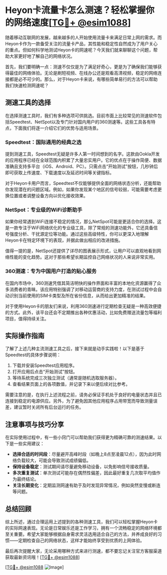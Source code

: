# Heyon卡流量卡怎么测速？轻松掌握你的网络速度[[TG💪+ @esim1088](https://t.me/s/esim1088)]

随着移动互联网的发展，越来越多的人开始使用流量卡来满足日常上网的需求。而Heyon卡作为一款备受关注的流量卡产品，其性能和稳定性自然成为了用户关心的重点。但如何科学地测试Heyon卡的网速呢？今天我们就来聊聊这个问题，帮助大家更好地了解自己的网络状况。

首先，我们要明确一点：测速不仅仅是为了满足好奇心，更是为了确保我们能够获得最佳的网络体验。无论是刷短视频、在线办公还是观看高清视频，稳定的网络连接都是必不可少的。那么，对于Heyon卡来说，有哪些简单易行的方法可以帮助我们快速检测网速呢？

## **测速工具的选择**

在选择测速工具时，我们有多种选项可供挑选。目前市面上比较常见的测速软件包括Speedtest、NetSpot以及专门针对国内用户的360测速等。这些工具各有特点，下面我们将逐一介绍它们的优势与适用场景。

### Speedtest：国际通用的经典之选

提到测速工具，Speedtest无疑是许多人第一时间想到的名字。这款由Ookla开发的应用程序已经在全球范围内积累了大量忠实用户。它的优点在于操作简便、数据准确且支持多平台（iOS、Android、PC）。只需点击“开始测试”按钮，几秒钟后即可获取上传速度、下载速度以及延迟时间等关键指标。

对于Heyon卡用户而言，Speedtest不仅能够提供全面的网络状态分析，还能帮助你发现潜在的问题区域。例如，如果你发现某个地区的信号较弱，可能需要考虑更换位置或者调整设备方向以优化接收效果。

### NetSpot：专业级的WiFi诊断助手

如果你经常遇到WiFi连接不稳定的情况，那么NetSpot可能是更适合你的选择。这是一款专注于WiFi网络优化的专业级工具，除了常规的测速功能外，它还具备信号强度分析、干扰源定位等功能。通过这些高级特性，你可以更深入地理解Heyon卡在特定环境下的表现，并据此做出相应的改进措施。

值得一提的是，NetSpot还提供了详尽的图表展示形式，让用户可以直观地看到网络性能的变化趋势。这对于那些希望长期监控自己网络状况的人来说非常实用。

### 360测速：专为中国用户打造的贴心服务

在国内市场中，360测速凭借其简洁明快的操作界面和丰富的本地化资源赢得了众多消费者的青睐。该应用特别强调了对移动运营商的支持力度，在测试过程中会自动识别当前使用的SIM卡类型及所在省份信息，从而给出更加精准的结果。

对于使用Heyon卡的朋友们来说，利用360测速进行定期检查无疑是一种高效便捷的方式。此外，该平台还会不定期推出各种优惠活动，比如免费赠送流量包等福利项目，值得持续关注。

## **实际操作指南**

了解了上述几种主流测速工具之后，接下来就是动手实践啦！以下是基于Speedtest的具体步骤说明：

1. 下载并安装Speedtest应用程序。
2. 打开应用后点击“开始测试”按钮。
3. 等待系统完成三次独立测试（通常是随机选取服务器）。
4. 查看结果页面上的各项数值，并记录下来以便后续对比参考。

需要注意的是，在执行上述流程之前，请务必保证手机处于良好的电量状态并且已连接到稳定的电源供应。另外，为了避免因其他应用程序占用带宽而导致测量误差，建议暂时关闭所有后台运行的任务。

## **注意事项与技巧分享**

在实际使用过程中，有一些小窍门可以帮助我们获得更为精确可靠的测速结果。以下是一些实用建议：

- **选择合适的时间段**：尽量避开高峰时段（如晚上8点至凌晨12点），因为此时网络负载较大，可能会导致测试成绩偏低。
- **保持设备稳定**：测试期间请尽量避免移动设备，以免影响信号接收质量。
- **多次重复测试**：单次测试可能存在偶然性偏差，因此最好重复几次取平均值作为最终结论。
- **关注长期变化**：定期监测网速有助于及时发现异常情况，例如突然变慢或断连等问题。

## **总结回顾**

综上所述，通过合理运用上述提到的各种测速工具，我们可以轻松掌握Heyon卡的实际网速表现。无论是日常娱乐还是工作学习，拥有一个流畅稳定的网络环境都至关重要。希望大家能够根据自身需求灵活选用适合自己的方法，并养成良好的习惯——定期检查自己的网络状态，这样才能始终享受到优质的上网体验。

最后再次提醒大家，无论采用哪种方式来进行测速，都不要忘记关注官方客服渠道获取最新资讯哦！[[TG💪+ @esim1088](https://t.me/s/esim1088)]

[[TG💪+ @esim1088](https://t.me/s/esim1088) ![Image](https://i.postimg.cc/4NQfJmqS/Snipaste-2025-05-13-00-14-12.png)]